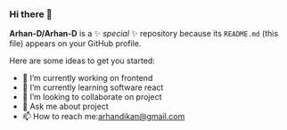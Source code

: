 ### Hi there 👋


**Arhan-D/Arhan-D** is a ✨ _special_ ✨ repository because its `README.md` (this file) appears on your GitHub profile.

Here are some ideas to get you started:

- 🔭 I’m currently working on frontend
- 🌱 I’m currently learning software react
- 👯 I’m looking to collaborate on project
- 💬 Ask me about project
- 📫 How to reach me:arhandikan@gmail.com

